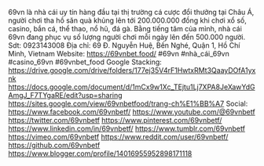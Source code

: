 69vn là nhà cái uy tín hàng đầu tại thị trường cá cược đổi thưởng tại Châu Á, người chơi tha hồ săn quà khủng lên tới 200.000.000 đồng khi chơi xổ số, casino, bắn cá, thể thao, nổ hũ, đá gà. Bằng tiếng tăm của mình, nhà cái 69vn đang phục vụ số lượng người chơi mỗi ngày lên đến 500.000 người.
Sdt: 0923143008
Địa chỉ: 69 Đ. Nguyễn Huệ, Bến Nghé, Quận 1, Hồ Chí Minh, Vietnam
Website: https://69vnbet.food/
#69vn #nhà_cái_69vn #casino_69vn #69vnbet_food
Google Stacking:
https://drive.google.com/drive/folders/177ej35V4rF1HwtxRMt3QaayDOfA1yxnk
https://docs.google.com/document/d/1mCx9w1Xc_TEjtu1Lj7XPA8JeXawYdGAmgJ_F7TYgaRE/edit?usp=sharing
https://sites.google.com/view/69vnbetfood/trang-ch%E1%BB%A7
Social:
https://www.facebook.com/69vnbetf/ 
https://www.youtube.com/@69vnbetf
https://twitter.com/69vnbetf 
https://www.pinterest.com/69vnbetf/
https://www.linkedin.com/in/69vnbetf/ 
https://www.tumblr.com/69vnbetf 
https://vimeo.com/69vnbetf 
https://www.reddit.com/user/69vnbetf/ 
https://github.com/69vnbetf
https://www.blogger.com/profile/14016955952898171118
